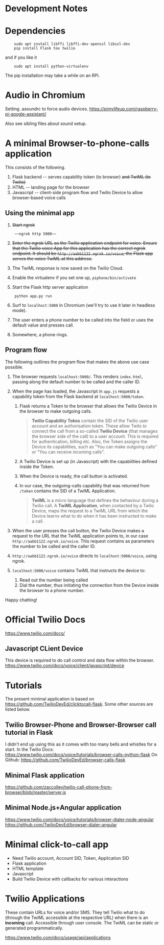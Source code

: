 Development Notes
=================

# Dependencies

        sudo apt install libffi libffi-dev openssl libssl-dev
        pip install Flask tox twilio

and if you like it

        sudo apt install python-virtualenv

The pip installation may take a while on an RPi.

# Audio in Chromium
Setting .asoundrc to force audio devices.
https://pimylifeup.com/raspberry-pi-google-assistant/

Also see sibling files about sound setup.

# A minimal Browser-to-phone-calls application
This consists of the following.

1. Flask backend -- serves capability token (to browser) ~~and TwiML (to Twilio)~~
2. HTML -- landing page for the browser
3. Javascript -- client-side program flow and Twilio Device to allow browser-based voice calls

## Using the minimal app
1. ~~Start ngrok~~

        ~~ngrok http 5000~~

2. ~~Enter the ngrok URL as the Twilio application endpoint for voice. Ensure that the Twilio voice App for this application has the correct ngrok endpoint. It should be `http://aabb1122.ngrok.io/voice`; the Flask app serves the voice TwiML at this address.~~
1. The TwiML response is now saved on the Twilio Cloud.

1. Enable the virtualenv if you set one up, `piphone/bin/activate`

3. Start the Flask http server application

        python app.py run

4. Surf to `localhost:5000` in Chromium (we'll try to use it later in headless mode).
5. The user enters a phone number to be called into the field or uses the default value and presses call.
6. Somewhere, a phone rings.

## Program flow

The following outlines the program flow that makes the above use case possible.

1. The browser requests `localhost:5000/`. This renders `index.html`, passing along the default number to be called and the caller ID.
2. When the page has loaded, the Javascript in `app.js` requests a capability token from the Flask backend at `localhost:5000/token`.
   1. Flask returns a Token to the browser that allows the Twilio Device in the browser to make outgoing calls.
   
      > **Twilio Capability Tokes** contain the SID of the Twilio user account and an authorisation token. These allow Twilo to connect the call from a so-called **Twilio Device** (that manages the browser side of the call) to a user account. This is required for authentication, billing etc. Also, the Token assigns the Device its capabilities, such as "You can make outgoing calls" or "You can receive incoming calls".

   2. A Twilio Device is set up (in Javascript) with the capabilities defined inside the Token.
   3. When the Device is ready, the call button is activated.
   4. In our case, the outgoing-calls capability that was returned from `/token` contains the SID of a TwiML Application.

      > **TwiML** is a micro language that defines the behaviour during a Twilio call. A **TwiML Application**, when contacted by a Twilo Device, maps the request to a TwiML URL from which the Device learns what to do when it has been instructed to make a call.

4. When the user presses the call button, the Twilio Device makes a request to the URL that the TwiML application points to, in our case `http://aabb1122.ngrok.io/voice`. This request contains as parameters the number to be called and the caller ID.
5. `http://aabb1122.ngrok.io/voice` directs to `localhost:5000/voice`, using ngrok.
6. `localhost:5000/voice` contains TwiML that instructs the device to:
   1. Read out the number being called
   2. Dial the number, thus initiating the connection from the Device inside the browser to a phone number.

Happy chatting!

# Official Twilio Docs
https://www.twilio.com/docs/

## Javascript CLient Device
This device is required to do call control and data flow within the browser.
https://www.twilio.com/docs/voice/client/javascript/device

# Tutorials
The present minimal application is based on https://github.com/TwilioDevEd/clicktocall-flask. Some other sources are listed below.

## Twilio Browser-Phone and Browser-Browser call tutorial in Flask
I didn't end up using this as it comes with too many bells and whistles for a start.
In the Twilio Docs: https://www.twilio.com/docs/voice/tutorials/browser-calls-python-flask
On Github: https://github.com/TwilioDevEd/browser-calls-flask

## Minimal Flask application
https://github.com/zaccolley/twilio-call-phone-from-browser/blob/master/server.js

## Minimal Node.js+Angular application
https://www.twilio.com/docs/voice/tutorials/browser-dialer-node-angular
https://github.com/TwilioDevEd/browser-dialer-angular

# Minimal click-to-call app

* Need Twilio account, Account SID, Token, Application SID
* Flask application
 * HTML template
 * Javascript
  * Build Twilio Device with callbacks for various interactions

# Twilio Applications

These contain URLs for voice and/or SMS. They tell Twilio what to do (through the TwiML accessible at the respective URL) when there is an **incoming** call. Accessible through user console. The TwiML can be static or generated programmatically.

https://www.twilio.com/docs/usage/api/applications


